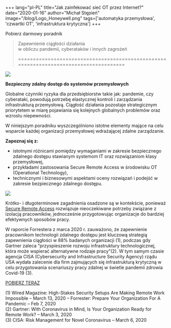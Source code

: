 +++
lang="pl-PL"
title="Jak zainfekować sieć OT przez Internet?"
date="2020-01-16"
author="Michał Stępień"
image="/blog/Logo_Honeywell.png"
tags=['automatyka przemysłowa', 'czwartki OT', 'infrastruktura krytyczna']
+++

Pobierz darmowy poradnik

> Zapewnienie ciągłości działania  
> w obliczu pandemii, cyberataków i innych zagrożeń  
> 
> ======================================================================================

![](/blog/Zapewnienie-ciaglosci-dzialania-w-obliczu-pandemii-cyberatakow-zagrozen.png)

**Bezpieczny zdalny dostęp do systemów przemysłowych**

Globalne czynniki ryzyka dla przedsiębiorstw takie jak: pandemie, czy cyberataki, powodują potrzebę elastycznej kontroli i zarządzania infrastrukturą przemysłową. Ciągłość działania pozostaje strategicznym priorytetem w miarę pojawiania się kolejnych globalnych problemów oraz wzrostu niepewności.

W niniejszym poradniku wyszczególniono istotne elementy mające na celu wsparcie każdej organizacji przemysłowej wdrażającej zdalne zarządzanie.

**Zapoznaj się z:**

*   istotnymi różnicami pomiędzy wymaganiami w zakresie bezpiecznego zdalnego dostępu stawianym systemom IT oraz rozwiązaniom klasy przemysłowej,
*   przykładami zastosowania Secure Remote Access w środowisku OT (Operational Technology),
*   technicznymi i biznesowymi aspektami oceny rozwiązań i podejść w zakresie bezpiecznego zdalnego dostępu.

![](/blog/Zapewnienie-ciaglosci-dzialania-w-obliczu-pandemii-cyberatakow-zagrozen.png)

Krótko- i długoterminowe zagadnienia osadzone są w kontekście, ponieważ [Secure Remote Access](https://seqred.pl/secure-remote-access/) rozwiązuje nieoczekiwane potrzeby związane z izolacją pracowników, jednocześnie przygotowując organizacje do bardziej efektywnych sposobów pracy.

W raporcie Forrestera z marca 2020 r. zauważono, że zapewnienie pracownikom technologii zdalnego dostępu jest kluczową strategią zapewnienia ciągłości w 88% badanych organizacji (1), podczas gdy Gartner zaleca “przyspieszenie rozwoju infrastruktury technologicznej, która może wspierać alternatywne rodzaje pracy”(2). W tym samym czasie agencja CISA (Cybersecurity and Infrastructure Security Agency) rządu USA wydała zalecenie dla firm zajmujących się infrastrukturą krytyczną w celu przygotowania scenariuszy pracy zdalnej w świetle pandemii zdrowia Covid-19 (3).

[POBIERZ TERAZ](/blog/FINAL-Cybersecurity-Whitepaper-Delivering-Business-Continuity-Amidst-Health-Pandemics.pdf)

(1) Wired Magazine: High-Stakes Security Setups Are Making Remote Work Impossible – March 13, 2020 – Forrester: Prepare Your Organization For A Pandemic – Feb 7, 2020  
(2) Gartner: With Coronavirus in Mind, Is Your Organization Ready for Remote Work? – March 3, 2020  
(3) CISA: Risk Management for Novel Coronavirus – March 6, 2020